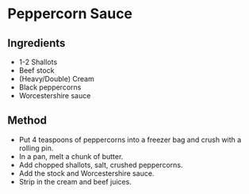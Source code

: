 # Peppercorn Sauce

## Ingredients

- 1-2 Shallots
- Beef stock
- (Heavy/Double) Cream
- Black peppercorns
- Worcestershire sauce

## Method

- Put 4 teaspoons of peppercorns into a freezer bag and crush with a rolling pin.
- In a pan, melt a chunk of butter.
- Add chopped shallots, salt, crushed peppercorns.
- Add the stock and Worcestershire sauce.
- Strip in the cream and beef juices.

